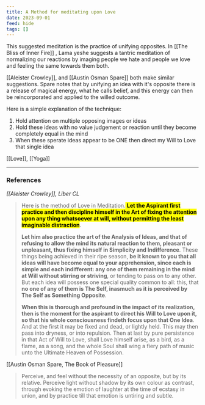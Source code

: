 ```yaml
---
title: A Method for meditating upon Love
date: 2023-09-01
feed: hide
tags: []
---
```

This suggested meditation is the practice of unifying opposites. In [[The Bliss of Inner Fire]] , Lama yeshe suggests a tantric meditation of normalizing our reactions by imaging people we hate and people we love and feeling the same towards them both.

[[Aleister Crowley]], and [[Austin Osman Spare]] both make similar suggestions. Spare notes that by unifying an idea with it's opposite there is a release of magical energy, what he calls belief, and this energy can then be reincorporated and applied to the willed outcome.

Here is a simple explanation of the technique:

1.  Hold attention on multiple  opposing images or ideas 
2.  Hold these ideas with no value judgement or reaction until they become completely equal in the mind
3.  When these sperate ideas appear to be ONE then direct my Will to Love that single idea

[[Love]], [[Yoga]]
___
### References
_[[Aleister Crowley]], Liber CL_
> Here is the method of Love in Meditation.<mark class="hltr-cyan"> **Let the Aspirant first practice and then discipline himself in the Art of fixing the attention upon any thing whatsoever at will, without permitting the least imaginable distraction**</mark>.
> 
> **Let him also practice the art of the Analysis of Ideas, and that of refusing to allow the mind its natural reaction to them, pleasant or unpleasant, thus fixing himself in Simplicity and Indifference**. These things being achieved in their ripe season, **be it known to you that all ideas will have become equal to your apprehension, since each is simple and each indifferent: any one of them remaining in the mind at Will without stirring or striving**, or tending to pass on to any other. But each idea will possess one special quality common to all: this, that **no one of any of them is The Self, inasmuch as it is perceived by The Self as Something Opposite**.
> 
> **When this is thorough and profound in the impact of its realization, then is the moment for the aspirant to direct his Will to Love upon it, so that his whole consciousness findeth focus upon that One Idea**. And at the first it may be fixed and dead, or lightly held. This may then pass into dryness, or into repulsion. Then at last by pure persistence in that Act of Will to Love, shall Love himself arise, as a bird, as a flame, as a song, and the whole Soul shall wing a fiery path of music unto the Ultimate Heaven of Possession.

[[Austin Osman Spare, The Book of Pleasure]]
>Perceive, and feel without the necessity of an opposite, but by its relative. Perceive light without shadow by its own colour as contrast, through evoking the emotion of laughter at the time of ecstasy in union, and by practice till that emotion is untiring and subtle.

